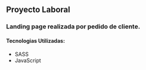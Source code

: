 ## Proyecto Laboral

### Landing page realizada por pedido de cliente.

#### Tecnologias Utilizadas:

- SASS
- JavaScript
